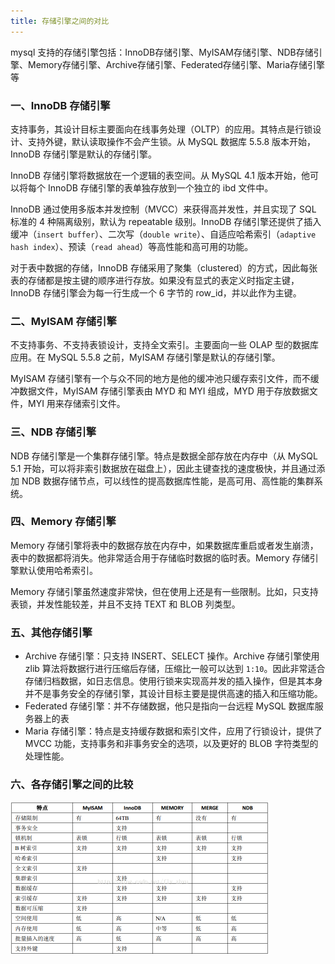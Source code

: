 ```yaml
---
title: 存储引擎之间的对比
---
```


mysql 支持的存储引擎包括：InnoDB存储引擎、MyISAM存储引擎、NDB存储引擎、Memory存储引擎、Archive存储引擎、Federated存储引擎、Maria存储引擎 等

### 一、InnoDB 存储引擎

支持事务，其设计目标主要面向在线事务处理（OLTP）的应用。其特点是行锁设计、支持外键，默认读取操作不会产生锁。从 MySQL 数据库 5.5.8 版本开始，InnoDB 存储引擎是默认的存储引擎。

InnoDB 存储引擎将数据放在一个逻辑的表空间。从 MySQL 4.1 版本开始，他可以将每个 InnoDB 存储引擎的表单独存放到一个独立的 ibd 文件中。

InnoDB 通过使用多版本并发控制（MVCC）来获得高并发性，并且实现了 SQL 标准的 4 种隔离级别，默认为 repeatable 级别。InnoDB 存储引擎还提供了插入缓冲（`insert buffer`）、二次写（`double write`）、自适应哈希索引（`adaptive hash index`）、预读（`read ahead`）等高性能和高可用的功能。

对于表中数据的存储，InnoDB 存储采用了聚集（clustered）的方式，因此每张表的存储都是按主键的顺序进行存放。如果没有显式的表定义时指定主键，InnoDB 存储引擎会为每一行生成一个 6 字节的 row_id，并以此作为主键。

### 二、MyISAM 存储引擎

不支持事务、不支持表锁设计，支持全文索引。主要面向一些 OLAP 型的数据库应用。在 MySQL 5.5.8 之前，MyISAM 存储引擎是默认的存储引擎。

MyISAM 存储引擎有一个与众不同的地方是他的缓冲池只缓存索引文件，而不缓冲数据文件，MyISAM 存储引擎表由 MYD 和 MYI 组成，MYD 用于存放数据文件，MYI 用来存储索引文件。

### 三、NDB 存储引擎

NDB 存储引擎是一个集群存储引擎。特点是数据全部存放在内存中（从 MySQL 5.1 开始，可以将非索引数据放在磁盘上），因此主键查找的速度极快，并且通过添加 NDB 数据存储节点，可以线性的提高数据库性能，是高可用、高性能的集群系统。

### 四、Memory 存储引擎

Memory 存储引擎将表中的数据存放在内存中，如果数据库重启或者发生崩溃，表中的数据都将消失。他非常适合用于存储临时数据的临时表。Memory 存储引擎默认使用哈希索引。

Memory 存储引擎虽然速度非常快，但在使用上还是有一些限制。比如，只支持表锁，并发性能较差，并且不支持 TEXT 和 BLOB 列类型。

### 五、其他存储引擎

- Archive 存储引擎：只支持 INSERT、SELECT 操作。Archive 存储引擎使用 zlib 算法将数据行进行压缩后存储，压缩比一般可以达到 `1:10`。因此非常适合存储归档数据，如日志信息。使用行锁来实现高并发的插入操作，但是其本身并不是事务安全的存储引擎，其设计目标主要是提供高速的插入和压缩功能。
- Federated 存储引擎：并不存储数据，他只是指向一台远程 MySQL 数据库服务器上的表
- Maria 存储引擎：特点是支持缓存数据和索引文件，应用了行锁设计，提供了 MVCC 功能，支持事务和非事务安全的选项，以及更好的 BLOB 字符类型的处理性能。

### 六、各存储引擎之间的比较

<img src="../image/存储引擎之间的对比.png" style="zoom:50%;" />



